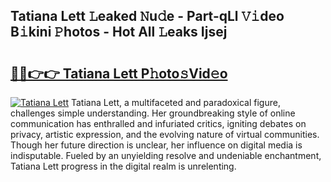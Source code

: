 ## Tatiana Lett 𝙻eaked 𝙽u𝚍e - Part-qLl 𝚅𝚒deo B𝚒kini 𝙿hotos - Hot All 𝙻eaks Ijsej

# <h2><a href="http://ld58lg4.urlbe.top/?page=Tatiana+Lett">🔗🔗👉👉 Tatiana Lett P𝚑oto𝚜Vid𝚎o</a></h2>

[![Tatiana Lett](https://i.imgur.com/eBuTRDB.gif)](http://ld58lg4.urlbe.top/?page=Tatiana+Lett)
Tatiana Lett, a multifaceted and paradoxical figure, challenges simple understanding. Her groundbreaking style of online communication has enthralled and infuriated critics, igniting debates on privacy, artistic expression, and the evolving nature of virtual communities. Though her future direction is unclear, her influence on digital media is indisputable. Fueled by an unyielding resolve and undeniable enchantment, Tatiana Lett progress in the digital realm is unrelenting.
